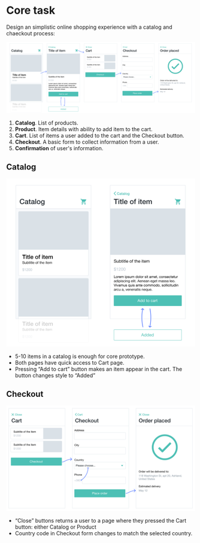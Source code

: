 # Core task

Design an simplistic online shopping experience with a catalog and chaeckout process:

![5 screens with catalog and checkout process](./media/course-project-1.png)

1. **Catalog**. List of products.
2. **Product**. Item details with ability to add item to the cart.
3. **Cart**. List of items a user added to the cart and the Checkout button.
4. **Checkout**. A basic form to collect information from a user.
5. **Confirmation** of user's information.


## Catalog

![a catalog and item details screens](./media/course-project-2.png)

- 5-10 items in a catalog is enough for core prototype.
- Both pages have quick access to Cart page.
- Pressing “Add to cart” button makes an item appear in the cart. The button changes style to “Added”


## Checkout

![cart, checkout and confirmation screens](./media/course-project-3.png)

- “Close” buttons returns a user to a page where they pressed the Cart button: either Catalog or Product
- Country code in Checkout form changes to match the selected country. 